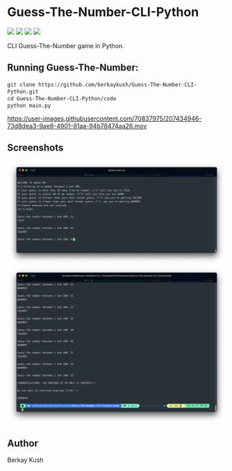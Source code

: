 # Guess-The-Number-CLI-Python
![](https://img.shields.io/badge/Programming_Language-Python-blue.svg)
![](https://img.shields.io/badge/Game-Guess_The_Number-yellow.svg)
![](https://img.shields.io/badge/Python_Version-3.10.5-brown.svg)
![](https://img.shields.io/badge/Status-Complete-green.svg)

CLI Guess-The-Number game in Python.

## Running Guess-The-Number:

```
git clone https://github.com/berkaykush/Guess-The-Number-CLI-Python.git
cd Guess-The-Number-CLI-Python/code
python main.py
```
https://user-images.githubusercontent.com/70837975/207434946-73d8dea3-9ae8-4901-81aa-94b78474aa26.mov

## Screenshots
<p>
<img src="/resources/screenshot_2.png">
<img src="/resources/screenshot_1.png">
</p>

## Author
Berkay Kush
